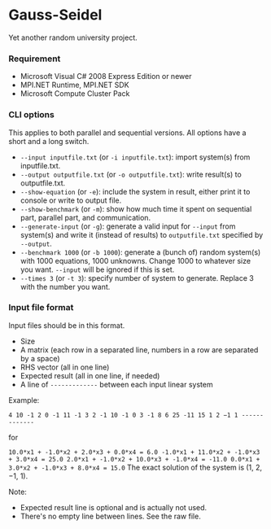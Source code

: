 Gauss-Seidel
=====================

Yet another random university project. 

### Requirement ###

 - Microsoft Visual C# 2008 Express Edition or newer
 - MPI.NET Runtime, MPI.NET SDK
 - Microsoft Compute Cluster Pack

### CLI options ###

This applies to both parallel and sequential versions.
All options have a short and a long switch.

 - `--input inputfile.txt` (or `-i inputfile.txt`): import system(s) from inputfile.txt.
 - `--output outputfile.txt` (or `-o outputfile.txt`): write result(s) to outputfile.txt.
 - `--show-equation` (or `-e`): include the system in result, either print it to console or write to output file.
 - `--show-benchmark` (or `-m`): show how much time it spent on sequential part, parallel part, and communication.
 - `--generate-input` (or `-g`): generate a valid input for `--input` from system(s) and write it (instead of results) to `outputfile.txt` specified by `--output`.
 - `--benchmark 1000` (or `-b 1000`): generate a (bunch of) random system(s) with 1000 equations, 1000 unknowns. Change 1000 to whatever size you want. `--input` will be ignored if this is set.
 - `--times 3` (or `-t 3`): specify number of system to generate. Replace 3 with the number you want.

### Input file format ###

Input files should be in this format.

 - Size
 - A matrix (each row in a separated line, numbers in a row are separated by a space)
 - RHS vector (all in one line)
 - Expected result (all in one line, if needed)
 - A line of `-------------` between each input linear system

Example:

`4
10 -1 2 0
-1 11 -1 3
2 -1 10 -1
0 3 -1 8
6 25 -11 15
1 2 −1 1
-------------`

for

`10.0*x1 + -1.0*x2 + 2.0*x3 + 0.0*x4 = 6.0
-1.0*x1 + 11.0*x2 + -1.0*x3 + 3.0*x4 = 25.0
2.0*x1 + -1.0*x2 + 10.0*x3 + -1.0*x4 = -11.0
0.0*x1 + 3.0*x2 + -1.0*x3 + 8.0*x4 = 15.0`
The exact solution of the system is (1, 2, −1, 1).

Note:
 - Expected result line is optional and is actually not used.
 - There's no empty line between lines. See the raw file.